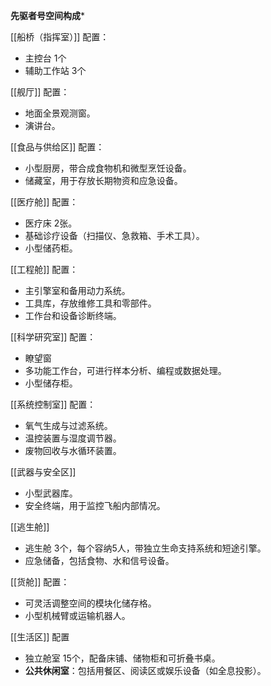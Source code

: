 
**先驱者号空间构成***

[[船桥（指挥室）]]
配置：
- 主控台 1个
- 辅助工作站 3个

[[舰厅]]
配置：
- 地面全景观测窗。
- 演讲台。

[[食品与供给区]]
配置：
- 小型厨房，带合成食物机和微型烹饪设备。
- 储藏室，用于存放长期物资和应急设备。

[[医疗舱]]
配置：
- 医疗床 2张。
- 基础诊疗设备（扫描仪、急救箱、手术工具）。
- 小型储药柜。

[[工程舱]]
配置：
- 主引擎室和备用动力系统。
- 工具库，存放维修工具和零部件。
- 工作台和设备诊断终端。

[[科学研究室]]
配置：
- 瞭望窗
- 多功能工作台，可进行样本分析、编程或数据处理。
- 小型储存柜。

[[系统控制室]]
配置：
- 氧气生成与过滤系统。
- 温控装置与湿度调节器。
- 废物回收与水循环装置。

[[武器与安全区]]
- 小型武器库。
- 安全终端，用于监控飞船内部情况。

[[逃生舱]]
- 逃生舱 3个，每个容纳5人，带独立生命支持系统和短途引擎。
- 应急储备，包括食物、水和信号设备。

[[货舱]]
配置：
- 可灵活调整空间的模块化储存格。
- 小型机械臂或运输机器人。

[[生活区]]
配置
- 独立舱室 15个，配备床铺、储物柜和可折叠书桌。
- **公共休闲室**：包括用餐区、阅读区或娱乐设备（如全息投影）。